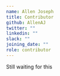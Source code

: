 ```yaml
---
name: Allen Joseph
title: Contributor
github: AllenAJ
twitter: ""
linkedin: ""
slack: ""
joining_date: ""
role: contributor
---
```


Still waiting for this
